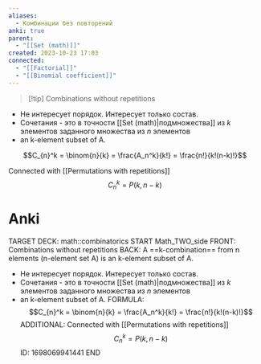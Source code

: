 ```yaml
---
aliases:
  - Комбинации без повторений
anki: true
parent:
  - "[[Set (math)]]"
created: 2023-10-23 17:03
connected:
  - "[[Factorial]]"
  - "[[Binomial coefficient]]"
---
```


> [!tip] Combinations without repetitions
- Не интересует порядок. Интересует только состав.
- Сочетания  - это в точности [[Set (math)|подмножества]]  из $k$ элементов заданного множества из $n$ элементов
- an k-element subset of A. 

$$C_{n}^k = \binom{n}{k} = \frac{A_n^k}{k!} = \frac{n!}{k!(n-k)!}$$

Connected with [[Permutations with repetitions]]
$$C_n^k = P(k, n-k)$$

# Anki
TARGET DECK: math::combinatorics
START
Math_TWO_side
FRONT:  Combinations without repetitions
BACK: A ==k-combination== from n elements (n-element set A) is an k-element subset of A. 
- Не интересует порядок. Интересует только состав.
- Сочетания  - это в точности [[Set (math)|подмножества]]  из $k$ элементов заданного множества из $n$ элементов
- an k-element subset of A. 
FORMULA: $$C_{n}^k = \binom{n}{k} = \frac{A_n^k}{k!} = \frac{n!}{k!(n-k)!}$$
ADDITIONAL: Connected with [[Permutations with repetitions]]
$$C_n^k = P(k, n-k)$$
ID: 1698069941441
END
